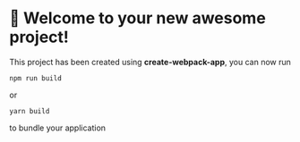 # 🚀 Welcome to your new awesome project!

This project has been created using **create-webpack-app**, you can now run

```
npm run build
```

or

```
yarn build
```

to bundle your application

